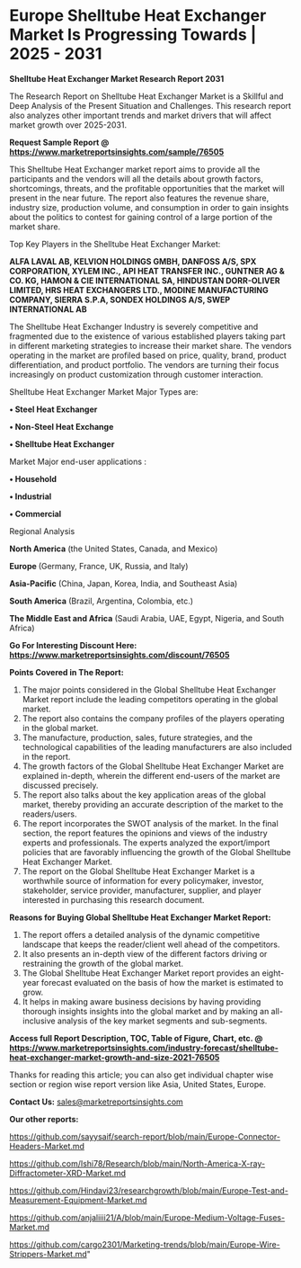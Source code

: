 # Europe Shelltube Heat Exchanger Market Is Progressing Towards | 2025 - 2031

<strong>Shelltube Heat Exchanger Market Research Report 2031</strong>

The Research Report on Shelltube Heat Exchanger Market is a Skillful and Deep Analysis of the Present Situation and Challenges. This research report also analyzes other important trends and market drivers that will affect market growth over 2025-2031.

<strong>Request Sample Report @ <a href=https://www.marketreportsinsights.com/sample/76505>https://www.marketreportsinsights.com/sample/76505</a></strong>

This Shelltube Heat Exchanger market report aims to provide all the participants and the vendors will all the details about growth factors, shortcomings, threats, and the profitable opportunities that the market will present in the near future. The report also features the revenue share, industry size, production volume, and consumption in order to gain insights about the politics to contest for gaining control of a large portion of the market share.

Top Key Players in the Shelltube Heat Exchanger Market:

<strong>ALFA LAVAL AB, KELVION HOLDINGS GMBH, DANFOSS A/S, SPX CORPORATION, XYLEM INC., API HEAT TRANSFER INC., GUNTNER AG & CO. KG, HAMON & CIE INTERNATIONAL SA, HINDUSTAN DORR-OLIVER LIMITED, HRS HEAT EXCHANGERS LTD., MODINE MANUFACTURING COMPANY, SIERRA S.P.A, SONDEX HOLDINGS A/S, SWEP INTERNATIONAL AB</strong>

The Shelltube Heat Exchanger Industry is severely competitive and fragmented due to the existence of various established players taking part in different marketing strategies to increase their market share. The vendors operating in the market are profiled based on price, quality, brand, product differentiation, and product portfolio. The vendors are turning their focus increasingly on product customization through customer interaction.

Shelltube Heat Exchanger Market Major Types are:

<strong>• Steel Heat Exchanger

• Non-Steel Heat Exchange

• Shelltube Heat Exchanger</strong>

Market Major end-user applications :

<strong>• Household

• Industrial

• Commercial</strong>

Regional Analysis

</u><strong><b>North America</b></strong> (the United States, Canada, and Mexico)

<strong><b>Europe </b></strong>(Germany, France, UK, Russia, and Italy)

<strong><b>Asia-Pacific</b></strong> (China, Japan, Korea, India, and Southeast Asia)

<strong><b>South America</b></strong> (Brazil, Argentina, Colombia, etc.)

<strong><b>The Middle East and Africa</b></strong> (Saudi Arabia, UAE, Egypt, Nigeria, and South Africa)

<strong>Go For Interesting Discount Here: <a href=https://www.marketreportsinsights.com/discount/76505>https://www.marketreportsinsights.com/discount/76505</a></strong>

<strong>Points Covered in The Report:</strong>
<ol>
  <li>The major points considered in the Global Shelltube Heat Exchanger Market report include the leading competitors operating in the global market.</li>
  <li>The report also contains the company profiles of the players operating in the global market.</li>
  <li>The manufacture, production, sales, future strategies, and the technological capabilities of the leading manufacturers are also included in the report.</li>
  <li>The growth factors of the Global Shelltube Heat Exchanger Market are explained in-depth, wherein the different end-users of the market are discussed precisely.</li>
  <li>The report also talks about the key application areas of the global market, thereby providing an accurate description of the market to the readers/users.</li>
  <li>The report incorporates the SWOT analysis of the market. In the final section, the report features the opinions and views of the industry experts and professionals. The experts analyzed the export/import policies that are favorably influencing the growth of the Global Shelltube Heat Exchanger Market.</li>
  <li>The report on the Global Shelltube Heat Exchanger Market is a worthwhile source of information for every policymaker, investor, stakeholder, service provider, manufacturer, supplier, and player interested in purchasing this research document.</li>
</ol>
<strong>Reasons for Buying Global Shelltube Heat Exchanger Market Report:</strong>

<ol>
  <li>The report offers a detailed analysis of the dynamic competitive landscape that keeps the reader/client well ahead of the competitors.</li>
  <li>It also presents an in-depth view of the different factors driving or restraining the growth of the global market.</li>
  <li>The Global Shelltube Heat Exchanger Market report provides an eight-year forecast evaluated on the basis of how the market is estimated to grow.</li>
  <li>It helps in making aware business decisions by having providing thorough insights insights into the global market and by making an all-inclusive analysis of the key market segments and sub-segments.</li>
</ol>
<strong>Access full Report Description, TOC, Table of Figure, Chart, etc. @ <a href=https://www.marketreportsinsights.com/industry-forecast/shelltube-heat-exchanger-market-growth-and-size-2021-76505>https://www.marketreportsinsights.com/industry-forecast/shelltube-heat-exchanger-market-growth-and-size-2021-76505</a></strong>


Thanks for reading this article; you can also get individual chapter wise section or region wise report version like Asia, United States, Europe.

<strong>Contact Us:</strong>
sales@marketreportsinsights.com

<strong>Our other reports:</strong>

<a href=https://github.com/sayysaif/search-report/blob/main/Europe-Connector-Headers-Market.md>https://github.com/sayysaif/search-report/blob/main/Europe-Connector-Headers-Market.md</a>

<a href=https://github.com/Ishi78/Research/blob/main/North-America-X-ray-Diffractometer-XRD-Market.md>https://github.com/Ishi78/Research/blob/main/North-America-X-ray-Diffractometer-XRD-Market.md</a>

<a href=https://github.com/Hindavi23/researchgrowth/blob/main/Europe-Test-and-Measurement-Equipment-Market.md>https://github.com/Hindavi23/researchgrowth/blob/main/Europe-Test-and-Measurement-Equipment-Market.md</a>

<a href=https://github.com/anjaliiii21/A/blob/main/Europe-Medium-Voltage-Fuses-Market.md>https://github.com/anjaliiii21/A/blob/main/Europe-Medium-Voltage-Fuses-Market.md</a>

<a href=https://github.com/cargo2301/Marketing-trends/blob/main/Europe-Wire-Strippers-Market.md>https://github.com/cargo2301/Marketing-trends/blob/main/Europe-Wire-Strippers-Market.md</a>"
